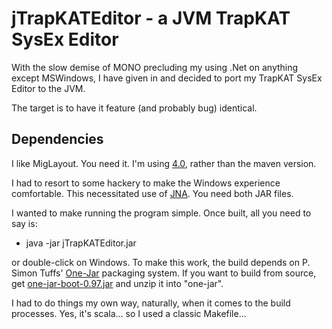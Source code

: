 jTrapKATEditor - a JVM TrapKAT SysEx Editor
===========================================

With the slow demise of MONO precluding my using .Net on anything except
MSWindows, I have given in and decided to port my TrapKAT SysEx Editor
to the JVM.

The target is to have it feature (and probably bug) identical.


Dependencies
------------

I like MigLayout.  You need it.  I'm using [4.0](http://www.miglayout.com/ "MigLayout Downloads"),
rather than the maven version.

I had to resort to some hackery to make the Windows experience comfortable.
This necessitated use of [JNA](https://github.com/twall/jna#download "Download").
You need both JAR files.

I wanted to make running the program simple.  Once built, all you need to say is:

+ java -jar jTrapKATEditor.jar

or double-click on Windows.  To make this work, the build
depends on P. Simon Tuffs' [One-Jar](http://one-jar.sourceforge.net/index.php?page=introduction&file=intro "One-Jar Introduction")
packaging system.  If you want to build from source, get
[one-jar-boot-0.97.jar](http://one-jar.sourceforge.net/index.php?page=downloads&file=downloads "Downloads") and unzip
it into "one-jar".

I had to do things my own way, naturally, when it comes to the build processes.  Yes, it's scala... so I used a classic Makefile...
